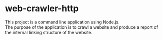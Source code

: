 # web-crawler-http
This project is a command line application using Node.js. <br/>
The purpose of the application is to crawl a website and produce a report of the internal linking structure of the website.
